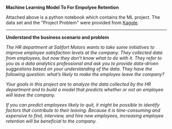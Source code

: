 **Machine Learning Model To For Empolyee Retention**

Attached above is a python notebook which contains the ML project. The data set and the "Project Problem" were provided from [Kaggle](https://www.kaggle.com/datasets/leviiiest/salifort-motor-hr-dataset). 

---
**Understand the business scenario and problem**

_The HR department at Salifort Motors wants to take some initiatives to improve employee satisfaction levels at the company. They collected data from employees, but now they don’t know what to do with it. 
They refer to you as a data analytics professional and ask you to provide data-driven suggestions based on your understanding of the data. They have the following question: what’s likely to make the employee leave the company?_

_Your goals in this project are to analyze the data collected by the HR department and to build a model that predicts whether or not an employee will leave the company._

_If you can predict employees likely to quit, it might be possible to identify factors that contribute to their leaving. Because it is time-consuming and expensive to find, interview, and hire new employees, increasing employee retention will be beneficial to the company._
